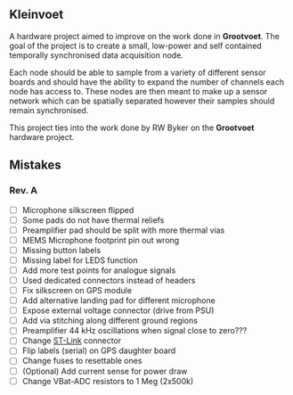 ## Kleinvoet

A hardware project aimed to improve on the work done in **Grootvoet**. The goal
of the project is to create a small, low-power and self contained temporally
synchronised data acquisition node.

Each node should be able to sample from a variety of different sensor boards and
should have the ability to expand the number of channels each node has access
to. These nodes are then meant to make up a sensor network which can be
spatially separated however their samples should remain synchronised.

This project ties into the work done by RW Byker on the **Grootvoet** hardware
project.

## Mistakes
### Rev. A
- [ ] Microphone silkscreen flipped
- [ ] Some pads do not have thermal reliefs
- [ ] Preamplifier pad should be split with more thermal vias
- [ ] MEMS Microphone footprint pin out wrong
- [ ] Missing button labels
- [ ] Missing label for LEDS function
- [ ] Add more test points for analogue signals
- [ ] Used dedicated connectors instead of headers
- [ ] Fix silkscreen on GPS module
- [ ] Add alternative landing pad for different microphone
- [ ] Expose external voltage connector (drive from PSU)
- [ ] Add via stitching along different ground regions
- [ ] Preamplifier 44 kHz oscillations when signal close to zero???
- [ ] Change
    [ST-Link](https://www.samtec.com/products/ftsh-107-01-l-dv-k-tr)
    connector
- [ ] Flip labels (serial) on GPS daughter board
- [ ] Change fuses to resettable ones
- [ ] (Optional) Add current sense for power draw
- [ ] Change VBat-ADC resistors to 1 Meg (2x500k)
